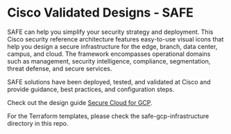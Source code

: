 # Cisco Validated Designs - SAFE  
SAFE can help you simplify your security strategy and deployment. This Cisco security reference architecture features easy-to-use visual icons that help you design a secure infrastructure for the edge, branch, data center, campus, and cloud. The framework encompasses operational domains such as management, security intelligence, compliance, segmentation, threat defense, and secure services.

SAFE solutions have been deployed, tested, and validated at Cisco and provide guidance, best practices, and configuration steps.

Check out the design guide [Secure Cloud for GCP](https://www.cisco.com/c/dam/en/us/solutions/collateral/enterprise/design-zone-security/). 

For the Terraform templates, please check the safe-gcp-infrastructure directory in this repo.
